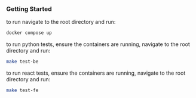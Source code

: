 ### Getting Started

to run navigate to the root directory and run:

```bash
docker compose up
```

to run python tests, ensure the containers are running, navigate to the root directory and run:

```bash
make test-be
```

to run react tests, ensure the containers are running, navigate to the root directory and run:

```bash
make test-fe
```
